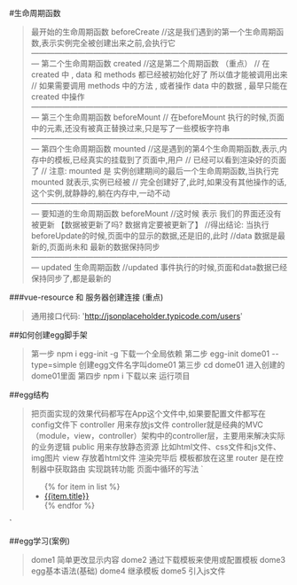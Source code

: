 #生命周期函数
>最开始的生命周期函数   beforeCreate   //这是我们遇到的第一个生命周期函数,表示实例完全被创建出来之前,会执行它
            ——————————————————————————————————
>第二个生命周期函数 created  //这是第二个周期函数 （重点）       // 在created 中 , data 和 methods 都已经被初始化好了 所以值才能被调用出来
                    // 如果需要调用 methods 中的方法 , 或者操作 data 中的数据 , 最早只能在 created 中操作
            ——————————————————————————————————
>第三个生命周期函数 beforeMount   // 在beforeMount 执行的时候,页面中的元素,还没有被真正替换过来,只是写了一些模板字符串
            ——————————————————————————————————
>第四个生命周期函数 mounted //这是遇到的第4个生命周期函数,表示,内存中的模板,已经真实的挂载到了页面中,用户
                        // 已经可以看到渲染好的页面了
                        // 注意: mounted 是 实例创建期间的最后一个生命周期函数,当执行完 mounted 就表示,实例已经被
                // 完全创建好了,此时,如果没有其他操作的话,这个实例,就静静的,躺在内存中,一动不动
                ——————————————————————————————————
>要知道的生命周期函数 beforeMount   //这时候 表示 我们的界面还没有被更新 【数据被更新了吗? 数据肯定要被更新了】
 //得出结论: 当执行beforeUpdate的时候,页面中的显示的数据,还是旧的,此时
                //data 数据是最新的,页面尚未和 最新的数据保持同步
  ——————————————————————————————————
  >updated 生命周期函数       //updated 事件执行的时候,页面和data数据已经保持同步了,都是最新的

###vue-resource  和 服务器创建连接  (重点)
>通用接口代码: 'http://jsonplaceholder.typicode.com/users'

##如何创建egg脚手架
>第一步 npm i egg-init -g 下载一个全局依赖
第二步 egg-init dome01 --type=simple 创建egg文件名字叫dome01
第三步 cd dome01 进入创建的dome01里面
第四步 npm i  下载以来 运行项目

##egg结构
>把页面实现的效果代码都写在App这个文件中,如果要配置文件都写在config文件下
controller 用来存放js文件 
controller就是经典的MVC（module，view，controller）架构中的controller层，主要用来解决实际的业务逻辑
public 用来存放静态资源 比如html文件、css文件和js文件、img图片
view 存放着html文件 渲染完毕后 模板都放在这里
router 是在控制器中获取路由 实现跳转功能
页面中循环的写法
`<ul>
    {% for item in list %}
    <li>
      <a href="{{item.url}}">{{item.title}}</a>
    </li>
    {% endfor %}
  </ul>
`

##egg学习(案例)
>dome1 简单更改显示内容
dome2 通过下载模板来使用或配置模板
dome3 egg基本语法(基础)
dome4 继承模板
dome5 引入js文件